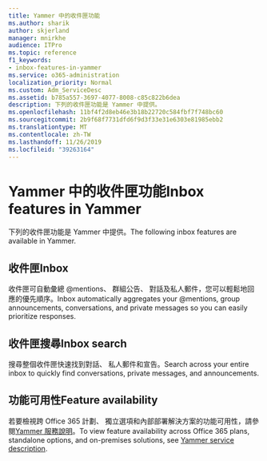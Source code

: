 ```yaml
---
title: Yammer 中的收件匣功能
ms.author: sharik
author: skjerland
manager: mnirkhe
audience: ITPro
ms.topic: reference
f1_keywords:
- inbox-features-in-yammer
ms.service: o365-administration
localization_priority: Normal
ms.custom: Adm_ServiceDesc
ms.assetid: b785a557-3697-4077-8008-c85c822b6dea
description: 下列的收件匣功能是 Yammer 中提供。
ms.openlocfilehash: 11bf4f2d8eb46e3b18b22720c584fbf7f748bc60
ms.sourcegitcommit: 2b9f68f7731dfd6f9d3f33e31e6303e81985ebb2
ms.translationtype: MT
ms.contentlocale: zh-TW
ms.lasthandoff: 11/26/2019
ms.locfileid: "39263164"
---
```

# <a name="inbox-features-in-yammer"></a><span data-ttu-id="5e992-103">Yammer 中的收件匣功能</span><span class="sxs-lookup"><span data-stu-id="5e992-103">Inbox features in Yammer</span></span>

<span data-ttu-id="5e992-104">下列的收件匣功能是 Yammer 中提供。</span><span class="sxs-lookup"><span data-stu-id="5e992-104">The following inbox features are available in Yammer.</span></span>
  
## <a name="inbox"></a><span data-ttu-id="5e992-105">收件匣</span><span class="sxs-lookup"><span data-stu-id="5e992-105">Inbox</span></span>

<span data-ttu-id="5e992-106">收件匣可自動彙總 @mentions、 群組公告、 對話及私人郵件，您可以輕鬆地回應的優先順序。</span><span class="sxs-lookup"><span data-stu-id="5e992-106">Inbox automatically aggregates your @mentions, group announcements, conversations, and private messages so you can easily prioritize responses.</span></span>
  
## <a name="inbox-search"></a><span data-ttu-id="5e992-107">收件匣搜尋</span><span class="sxs-lookup"><span data-stu-id="5e992-107">Inbox search</span></span>

<span data-ttu-id="5e992-108">搜尋整個收件匣快速找到對話、 私人郵件和宣告。</span><span class="sxs-lookup"><span data-stu-id="5e992-108">Search across your entire inbox to quickly find conversations, private messages, and announcements.</span></span>
  
## <a name="feature-availability"></a><span data-ttu-id="5e992-109">功能可用性</span><span class="sxs-lookup"><span data-stu-id="5e992-109">Feature availability</span></span>

<span data-ttu-id="5e992-110">若要檢視跨 Office 365 計劃、 獨立選項和內部部署解決方案的功能可用性，請參閱[Yammer 服務說明](yammer-service-description.md)。</span><span class="sxs-lookup"><span data-stu-id="5e992-110">To view feature availability across Office 365 plans, standalone options, and on-premises solutions, see [Yammer service description](yammer-service-description.md).</span></span>
  

